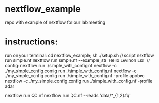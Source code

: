 # nextflow_example
repo with example of nextflow for our lab meeting

# instructions:
run on your terminal:
cd nextflow_example;  sh ./setup.sh
// script
nextflow run simple.nf
nextflow run simple.nf --example_str 'Hello Levinon Lib!’ 
// config:
nextflow run ./simple_with_config.nf
nextflow -c ./my_simple_config.config run ./simple_with_config.nf
nextflow -c ./my_simple_config.config run ./simple_with_config.nf -profile apobec
nextflow -c ./my_simple_config.config run ./simple_with_config.nf -profile adar


nextflow run QC.nf
nextflow run QC.nf --reads 'data/*_{1,2}.fq'